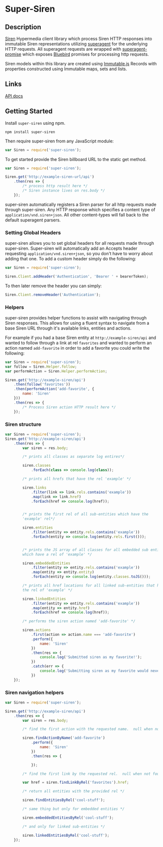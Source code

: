 # Super-Siren #

## Description ##

[Siren](https://github.com/kevinswiber/siren) Hypermedia client library which process Siren HTTP responses into immutable Siren representations utilizing [superagent](https://github.com/visionmedia/superagent) for the underlying HTTP requests.  All superagent requests are wrapped with [superagent-promise](https://github.com/lightsofapollo/superagent-promise) which exposes [Bluebird](https://github.com/petkaantonov/bluebird) promises for processing http requests.

Siren models within this library are created using [Immutable.js](https://github.com/facebook/immutable-js) Records with properties constructed using Immutable maps, sets and lists.

## Links ##

[API docs](http://jchapman202.github.io/super-siren/)

## Getting Started ##

Install `super-siren` using npm.

```shell
npm install super-siren
```

Then require super-siren from any JavaScript module:

```javascript
var Siren = require('super-siren');
```

To get started provide the Siren billboard URL to the static get method.

```javascript
var Siren = require('super-siren');

Siren.get('http://example-siren-url/api')
	.then(res => {
		/* process http result here */
		/* Siren instance lives on res.body */
	});
```

super-siren automatically registers a Siren parser for all http requests made through super-siren.  Any HTTP response which specifies a content type of `application/vnd.siren+json`.  All other content-types will fall back to the default superagent parsers.

### Setting Global Headers ###

super-siren allows you to set global headers for all requests made through super-siren.  Super-siren will automatically add an Accepts header requesting `application/vnd.siren+json`, so you don't have to worry about adding that one.  To add a custom header simply do the following:

```javascript
var Siren = require('super-siren');

Siren.Client.addHeader('Authentication', 'Bearer ' + bearerToken);
```

To then later remove the header you can simply:

```javascript
Siren.Client.removeHeader('Authentication');
```

### Helpers ###

super-siren provides helper functions to assist with navigating through Siren responses.  This allows for using a fluent syntax to navigate from a base Siren URL through it's available links, entities and actions.

For example if you had a base Siren entity at `http://example-siren/api` and wanted to follow through a link at rel `favorites` and wanted to perform an action named `add-favorite` in order to add a favorite you could write the following:

```javascript
var Siren = require('super-siren');
var follow = Siren.Helper.follow;
var performAction = Siren.Helper.performAction;

Siren.get('http://example-siren/api')
	.then(follow('favorites'))
	.then(performAction('add-favorite', {
		name: 'Siren'
	}))
	.then(res => {
		/* Process Siren action HTTP result here */
	});
```

### Siren structure ###

```javascript
var Siren = require('super-siren');
Siren.get('http://example-siren/api')
	.then(res => {
		var siren = res.body;

		/* prints all classes as separate log entires*/

		siren.classes
			.forEach(class => console.log(class));

		/* prints all hrefs that have the rel 'example' */

		siren.links
			.filter(link => link.rels.contains('example'))
			.map(link => link.href)
			.forEach(href => console.log(href));


		/* prints the first rel of all sub-entities which have the
		'example' rel*/

		siren.entities
			.filter(entity => entity.rels.contains('example'))
			.forEach(entity => console.log(entity.rels.first()));


		/* prints the JS array of all classes for all embedded sub entities
		which have a rel of 'example' */

		siren.embeddedEntities
			.filter(entity => entity.rels.contains('example'))
			.map(entity => entity.entity)
			.forEach(entity => console.log(entity.classes.toJS()));

		/* prints all href locations for all linked sub-entities that have
		the rel of 'example' */

		siren.linkedEntities
			.filter(entity => entity.rels.contains('example'))
			.map(entity => entity.href)
			.forEach(href => console.log(href));

		/* performs the siren action named 'add-favorite' */

		siren.actions
			.first(action => action.name === 'add-favorite')
			.perform({
				name: 'Siren'
			})
			.then(res => {
				console.log('Submitted siren as my favorite!');
			})
			.catch(err => {
				console.log('Submitting siren as my favorite would never fail!');
			})
	});
```

### Siren navigation helpers ###

```javascript
var Siren = require('super-siren');

Siren.get('http://example-siren/api')
	.then(res => {
		var siren = res.body;

		/* find the first action with the requested name.  null when not found */

		siren.findActionByName('add-favorite')
			.perform({
				name: 'Siren'
			})
			.then(res => {

			});

		/* find the first link by the requested rel.  null when not found */

		var href = siren.findLinkByRel('favorites').href;

		/* return all entities with the provided rel */

		siren.findEntitiesByRel('cool-stuff');

		/* same thing but only for embedded entities */

		siren.embeddedEntitiesByRel('cool-stuff');

		/* and only for linked sub-entities */

		siren.linkedEntitiesByRel('cool-stuff');
	});
```
